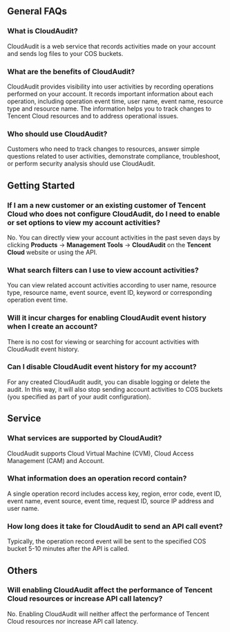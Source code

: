 ## General FAQs
### What is CloudAudit?
CloudAudit is a web service that records activities made on your account and sends log files to your COS buckets.

### What are the benefits of CloudAudit?
CloudAudit provides visibility into user activities by recording operations performed on your account. It records important information about each operation, including operation event time, user name, event name, resource type and resource name. The information helps you to track changes to Tencent Cloud resources and to address operational issues.

### Who should use CloudAudit?
Customers who need to track changes to resources, answer simple questions related to user activities, demonstrate compliance, troubleshoot, or perform security analysis should use CloudAudit.

## Getting Started
### If I am a new customer or an existing customer of Tencent Cloud who does not configure CloudAudit, do I need to enable or set options to view my account activities?
No. You can directly view your account activities in the past seven days by clicking **Products** -> **Management Tools** -> **CloudAudit** on the **Tencent Cloud** website or using the API.

### What search filters can I use to view account activities?
You can view related account activities according to user name, resource type, resource name, event source, event ID, keyword or corresponding operation event time.



### Will it incur charges for enabling CloudAudit event history when I create an account?
There is no cost for viewing or searching for account activities with CloudAudit event history.

### Can I disable CloudAudit event history for my account?
For any created CloudAudit audit, you can disable logging or delete the audit. In this way, it will also stop sending account activities to COS buckets (you specified as part of your audit configuration).

## Service
### What services are supported by CloudAudit?
CloudAudit supports Cloud Virtual Machine (CVM), Cloud Access Management (CAM) and Account.


### What information does an operation record contain?
A single operation record includes access key, region, error code, event ID, event name, event source, event time, request ID, source IP address and user name.
### How long does it take for CloudAudit to send an API call event?
Typically, the operation record event will be sent to the specified COS bucket 5-10 minutes after the API is called.



## Others
### Will enabling CloudAudit affect the performance of Tencent Cloud resources or increase API call latency?
No. Enabling CloudAudit will neither affect the performance of Tencent Cloud resources nor increase API call latency.


